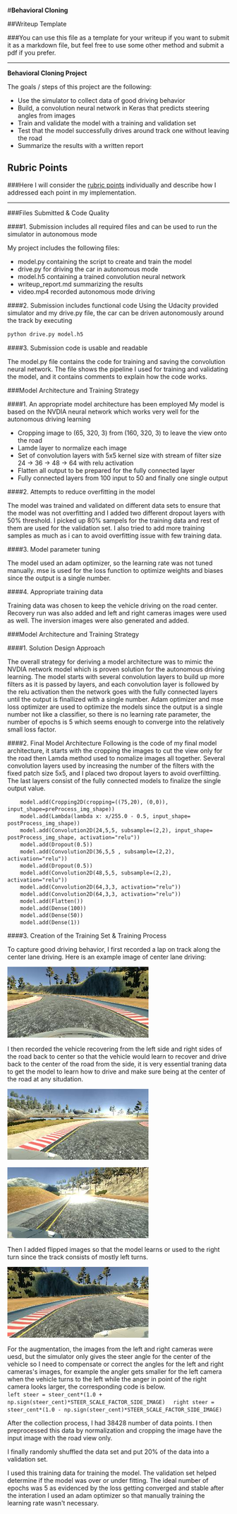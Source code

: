 

#**Behavioral Cloning** 

##Writeup Template

###You can use this file as a template for your writeup if you want to submit it as a markdown file, but feel free to use some other method and submit a pdf if you prefer.

---

**Behavioral Cloning Project**

The goals / steps of this project are the following:
* Use the simulator to collect data of good driving behavior
* Build, a convolution neural network in Keras that predicts steering angles from images
* Train and validate the model with a training and validation set
* Test that the model successfully drives around track one without leaving the road
* Summarize the results with a written report


[//]: # (Image References)

[image1]: ./examples/placeholder.png "Model Visualization"
[image2]: ./examples/placeholder.png "Grayscaling"
[image3]: ./sample/center.jpg "Recovery Image"
[image4]: ./sample/recover_01.jpg "Recovery Image"
[image5]: ./sample/recover_02.jpg "Recovery Image"
[image6]: ./sample/recover_03.jpg "Recovery Image"
[image7]: ./sample/image_flip.jpg "Flip Image"

## Rubric Points
###Here I will consider the [rubric points](https://review.udacity.com/#!/rubrics/432/view) individually and describe how I addressed each point in my implementation.  

---
###Files Submitted & Code Quality

####1. Submission includes all required files and can be used to run the simulator in autonomous mode

My project includes the following files:
* model.py containing the script to create and train the model
* drive.py for driving the car in autonomous mode
* model.h5 containing a trained convolution neural network 
* writeup_report.md summarizing the results
* video.mp4 recorded autonomous mode driving


####2. Submission includes functional code
Using the Udacity provided simulator and my drive.py file, the car can be driven autonomously around the track by executing 
```sh
python drive.py model.h5
```

####3. Submission code is usable and readable

The model.py file contains the code for training and saving the convolution neural network. The file shows the pipeline I used for training and validating the model, and it contains comments to explain how the code works.

###Model Architecture and Training Strategy

####1. An appropriate model architecture has been employed
My model is based on the NVDIA neural network which works very well for the autonomous driving learning
- Cropping image to (65, 320, 3) from (160, 320, 3) to leave the view onto the road
- Lamde layer to normalize each image
- Set of convolution layers with 5x5 kernel size with stream of filter size 24 -> 36 -> 48 -> 64 with relu activation
- Flatten all output to be prepared for the fully connected layer
- Fully connected layers from 100 input to 50 and finally one single output

####2. Attempts to reduce overfitting in the model

The model was trained and validated on different data sets to ensure that the model was not overfitting and I added two different dropout layers with 50% threshold.
I picked up 80% sampels for the training data and rest of them are used for the validation set.
I also tried to add more training samples as much as i can to avoid overfitting issue with few training data.

####3. Model parameter tuning

The model used an adam optimizer, so the learning rate was not tuned manually.
mse is used for the loss function to optimize weights and biases since the output is a single number.

####4. Appropriate training data

Training data was chosen to keep the vehicle driving on the road center.
Recovery run was also added and left and right cameras images were used as well.
The inversion images were also generated and added.

###Model Architecture and Training Strategy

####1. Solution Design Approach

The overall strategy for deriving a model architecture was to mimic the NVDIA network model which is proven solution for the autonomous driving learning.
The model starts with several convolution layers to build up more filters as it is passed by layers, and each convolution layer is followed by the relu activation then the network goes with the fully connected layers until the output is finallized with a single number.
Adam optimizer and mse loss optimizer are used to optimize the models since the output is a single number not like a classifier, so there is no learning rate parameter, the number of epochs is 5 which seems enough to converge into the relatively small loss factor.

####2. Final Model Architecture
Following is the code of my final model architecture, it starts with the cropping the images to cut the view only for the road then Lamda method used to nomalize images all together.
Several convolution layers used by increasing the number of the filters with the fixed patch size 5x5, and I placed two dropout layers to avoid overfiltting.
The last layers consist of the fully connected models to finalize the single output value.

```
    model.add(Cropping2D(cropping=((75,20), (0,0)), input_shape=preProcess_img_shape))
    model.add(Lambda(lambda x: x/255.0 - 0.5, input_shape= postProcess_img_shape))
    model.add(Convolution2D(24,5,5, subsample=(2,2), input_shape= postProcess_img_shape, activation="relu"))
    model.add(Dropout(0.5))
    model.add(Convolution2D(36,5,5 , subsample=(2,2), activation="relu"))
    model.add(Dropout(0.5))
    model.add(Convolution2D(48,5,5, subsample=(2,2), activation="relu"))
    model.add(Convolution2D(64,3,3, activation="relu"))
    model.add(Convolution2D(64,3,3, activation="relu"))
    model.add(Flatten())
    model.add(Dense(100))
    model.add(Dense(50))
    model.add(Dense(1))
```


####3. Creation of the Training Set & Training Process

To capture good driving behavior, I first recorded a lap on track along the center lane driving. Here is an example image of center lane driving:

![alt text][image3]

I then recorded the vehicle recovering from the left side and right sides of the road back to center so that the vehicle would learn to recover and drive back to the center of the road from the side, it is very essential traning data to get the model to learn how to drive and make sure being at the center of the road at any situdation.

![alt text][image4]  
 
![alt text][image6]

Then I added flipped images so that the model learns or used to the right turn since the track consists of mostly left turns.

![alt text][image7]

For the augmentation, the images from the left and right cameras were uesd, but the simulator only gives the steer angle for the center of the vehicle so I need to compensate or correct the angles for the left and right cameras's images, for example the angler gets smaller for the left camera when the vehicle turns to the left while the anger in point of the right camera looks larger, the corresponding code is below.  
`
left steer = steer_cent*(1.0 + np.sign(steer_cent)*STEER_SCALE_FACTOR_SIDE_IMAGE)  
`
`
right steer = steer_cent*(1.0 - np.sign(steer_cent)*STEER_SCALE_FACTOR_SIDE_IMAGE)
`


After the collection process, I had 38428 number of data points. I then preprocessed this data by normalization and cropping the image have the input image with the road view only.

I finally randomly shuffled the data set and put 20% of the data into a validation set. 

I used this training data for training the model. The validation set helped determine if the model was over or under fitting. The ideal number of epochs was 5 as evidenced by the loss getting converged and stable after the interation I used an adam optimizer so that manually training the learning rate wasn't necessary.
